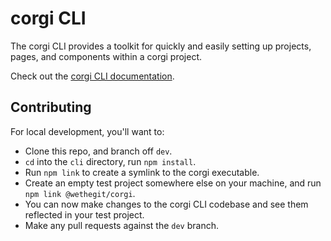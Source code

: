# corgi CLI

The corgi CLI provides a toolkit for quickly and easily setting up projects, pages, and components within a corgi project.

Check out the [corgi CLI documentation](https://wethegit.github.io/corgi/docs/category/corgi-cli).

## Contributing

For local development, you'll want to:

- Clone this repo, and branch off `dev`.
- `cd` into the `cli` directory, run `npm install`.
- Run `npm link` to create a symlink to the corgi executable.
- Create an empty test project somewhere else on your machine, and run `npm link @wethegit/corgi`.
- You can now make changes to the corgi CLI codebase and see them reflected in your test project.
- Make any pull requests against the `dev` branch.
